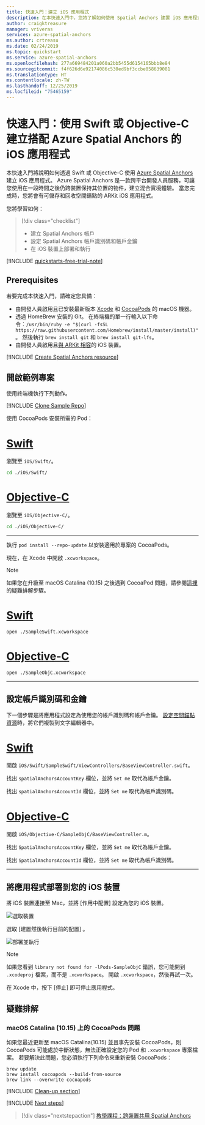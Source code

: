 ```yaml
---
title: 快速入門：建立 iOS 應用程式
description: 在本快速入門中，您將了解如何使用 Spatial Anchors 建置 iOS 應用程式。
author: craigktreasure
manager: vriveras
services: azure-spatial-anchors
ms.author: crtreasu
ms.date: 02/24/2019
ms.topic: quickstart
ms.service: azure-spatial-anchors
ms.openlocfilehash: 277a669484201a060a2bb5455d6154165bbb8e84
ms.sourcegitcommit: f4f626d6e92174086c530ed9bf3ccbe058639081
ms.translationtype: HT
ms.contentlocale: zh-TW
ms.lasthandoff: 12/25/2019
ms.locfileid: "75465159"
---
```

# <a name="quickstart-create-an-ios-app-with-azure-spatial-anchors-in-either-swift-or-objective-c"></a>快速入門：使用 Swift 或 Objective-C 建立搭配 Azure Spatial Anchors 的 iOS 應用程式

本快速入門將說明如何透過 Swift 或 Objective-C 使用 [Azure Spatial Anchors](../overview.md) 建立 iOS 應用程式。 Azure Spatial Anchors 是一款跨平台開發人員服務，可讓您使用在一段時間之後仍跨裝置保持其位置的物件，建立混合實境體驗。 當您完成時，您將會有可儲存和回收空間錨點的 ARKit iOS 應用程式。

您將學習如何：

> [!div class="checklist"]
> * 建立 Spatial Anchors 帳戶
> * 設定 Spatial Anchors 帳戶識別碼和帳戶金鑰
> * 在 iOS 裝置上部署和執行

[!INCLUDE [quickstarts-free-trial-note](../../../includes/quickstarts-free-trial-note.md)]

## <a name="prerequisites"></a>Prerequisites

若要完成本快速入門，請確定您具備︰

- 由開發人員啟用且已安裝最新版本 <a href="https://geo.itunes.apple.com/us/app/xcode/id497799835?mt=12" target="_blank">Xcode</a> 和 <a href="https://cocoapods.org" target="_blank">CocoaPods</a> 的 macOS 機器。
- 透過 HomeBrew 安裝的 Git。 在終端機的單一行輸入以下命令：`/usr/bin/ruby -e "$(curl -fsSL https://raw.githubusercontent.com/Homebrew/install/master/install)"`。 然後執行 `brew install git` 和 `brew install git-lfs`。
- 由開發人員啟用且<a href="https://developer.apple.com/documentation/arkit/verifying_device_support_and_user_permission" target="_blank">與 ARKit 相容</a>的 iOS 裝置。

[!INCLUDE [Create Spatial Anchors resource](../../../includes/spatial-anchors-get-started-create-resource.md)]

## <a name="open-the-sample-project"></a>開啟範例專案

使用終端機執行下列動作。

[!INCLUDE [Clone Sample Repo](../../../includes/spatial-anchors-clone-sample-repository.md)]

使用 CocoaPods 安裝所需的 Pod：

# <a name="swifttabopenproject-swift"></a>[Swift](#tab/openproject-swift)

瀏覽至 `iOS/Swift/`。

```bash
cd ./iOS/Swift/
```

# <a name="objective-ctabopenproject-objc"></a>[Objective-C](#tab/openproject-objc)

瀏覽至 `iOS/Objective-C/`。

```bash
cd ./iOS/Objective-C/
```

---

執行 `pod install --repo-update` 以安裝適用於專案的 CocoaPods。

現在，在 Xcode 中開啟 `.xcworkspace`。

> [!NOTE]
> 如果您在升級至 macOS Catalina (10.15) 之後遇到 CocoaPod 問題，請參閱[這裡](#cocoapods-issues-on-macos-catalina-1015)的疑難排解步驟。

# <a name="swifttabopenproject-swift"></a>[Swift](#tab/openproject-swift)

```bash
open ./SampleSwift.xcworkspace
```

# <a name="objective-ctabopenproject-objc"></a>[Objective-C](#tab/openproject-objc)

```bash
open ./SampleObjC.xcworkspace
```

---

## <a name="configure-account-identifier-and-key"></a>設定帳戶識別碼和金鑰

下一個步驟是將應用程式設定為使用您的帳戶識別碼和帳戶金鑰。 [設定空間錨點資源](#create-a-spatial-anchors-resource)時，將它們複製到文字編輯器中。

# <a name="swifttabopenproject-swift"></a>[Swift](#tab/openproject-swift)

開啟 `iOS/Swift/SampleSwift/ViewControllers/BaseViewController.swift`。

找出 `spatialAnchorsAccountKey` 欄位，並將 `Set me` 取代為帳戶金鑰。

找出 `spatialAnchorsAccountId` 欄位，並將 `Set me` 取代為帳戶識別碼。

# <a name="objective-ctabopenproject-objc"></a>[Objective-C](#tab/openproject-objc)

開啟 `iOS/Objective-C/SampleObjC/BaseViewController.m`。

找出 `SpatialAnchorsAccountKey` 欄位，並將 `Set me` 取代為帳戶金鑰。

找出 `SpatialAnchorsAccountId` 欄位，並將 `Set me` 取代為帳戶識別碼。

---

## <a name="deploy-the-app-to-your-ios-device"></a>將應用程式部署到您的 iOS 裝置

將 iOS 裝置連接至 Mac，並將 [作用中配置]  設定為您的 iOS 裝置。

![選取裝置](./media/get-started-ios/select-device.png)

選取 [建置然後執行目前的配置]  。

![部署並執行](./media/get-started-ios/deploy-run.png)

> [!NOTE]
> 如果您看到 `library not found for -lPods-SampleObjC` 錯誤，您可能開到 `.xcodeproj` 檔案，而不是 `.xcworkspace`。 開啟 `.xcworkspace`，然後再試一次。

在 Xcode 中，按下 [停止]  即可停止應用程式。

## <a name="troubleshooting"></a>疑難排解

### <a name="cocoapods-issues-on-macos-catalina-1015"></a>macOS Catalina (10.15) 上的 CocoaPods 問題

如果您最近更新至 macOS Catalina(10.15) 並且事先安裝 CocoaPods，則 CocoaPods 可能處於中斷狀態，無法正確設定您的 Pod 和 `.xcworkspace` 專案檔案。 若要解決此問題，您必須執行下列命令來重新安裝 CocoaPods：

```shell
brew update
brew install cocoapods --build-from-source
brew link --overwrite cocoapods
```

[!INCLUDE [Clean-up section](../../../includes/clean-up-section-portal.md)]

[!INCLUDE [Next steps](../../../includes/spatial-anchors-quickstarts-nextsteps.md)]

> [!div class="nextstepaction"]
> [教學課程：跨裝置共用 Spatial Anchors](../tutorials/tutorial-share-anchors-across-devices.md)
